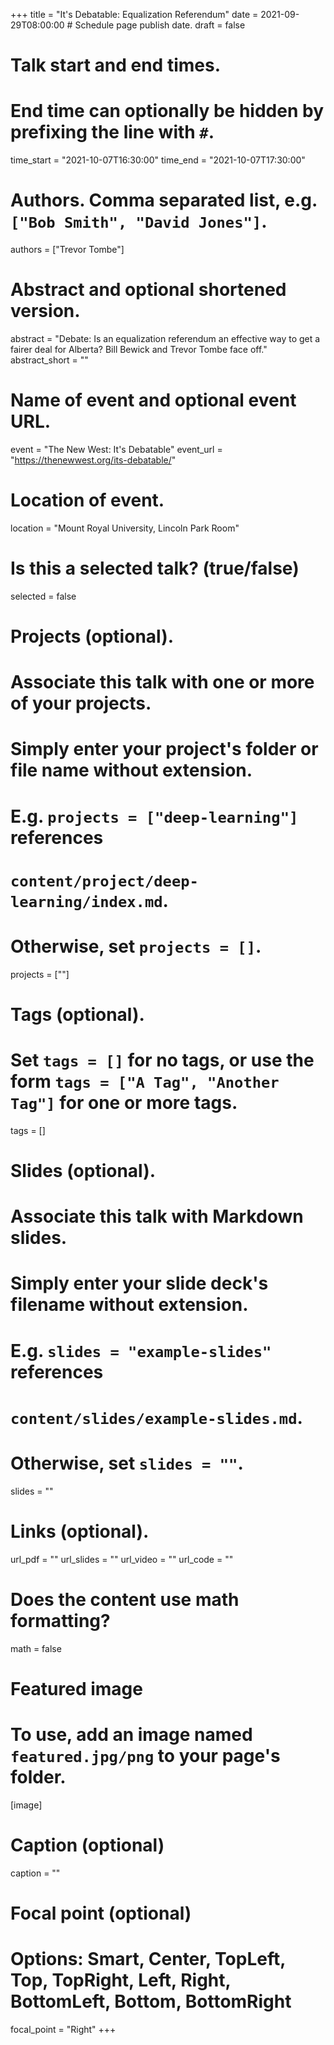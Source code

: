 +++
title = "It's Debatable: Equalization Referendum"
date = 2021-09-29T08:00:00  # Schedule page publish date.
draft = false

# Talk start and end times.
#   End time can optionally be hidden by prefixing the line with `#`.
time_start = "2021-10-07T16:30:00"
time_end = "2021-10-07T17:30:00"

# Authors. Comma separated list, e.g. `["Bob Smith", "David Jones"]`.
authors = ["Trevor Tombe"]

# Abstract and optional shortened version.
abstract = "Debate: Is an equalization referendum an effective way to get a fairer deal for Alberta? Bill Bewick and Trevor Tombe face off."
abstract_short = ""

# Name of event and optional event URL.
event = "The New West: It's Debatable"
event_url = "https://thenewwest.org/its-debatable/"

# Location of event.
location = "Mount Royal University, Lincoln Park Room"

# Is this a selected talk? (true/false)
selected = false

# Projects (optional).
#   Associate this talk with one or more of your projects.
#   Simply enter your project's folder or file name without extension.
#   E.g. `projects = ["deep-learning"]` references 
#   `content/project/deep-learning/index.md`.
#   Otherwise, set `projects = []`.
projects = [""]

# Tags (optional).
#   Set `tags = []` for no tags, or use the form `tags = ["A Tag", "Another Tag"]` for one or more tags.
tags = []

# Slides (optional).
#   Associate this talk with Markdown slides.
#   Simply enter your slide deck's filename without extension.
#   E.g. `slides = "example-slides"` references 
#   `content/slides/example-slides.md`.
#   Otherwise, set `slides = ""`.
slides = ""

# Links (optional).
url_pdf = ""
url_slides = ""
url_video = ""
url_code = ""

# Does the content use math formatting?
math = false

# Featured image
# To use, add an image named `featured.jpg/png` to your page's folder. 
[image]
  # Caption (optional)
  caption = ""

  # Focal point (optional)
  # Options: Smart, Center, TopLeft, Top, TopRight, Left, Right, BottomLeft, Bottom, BottomRight
  focal_point = "Right"
+++


